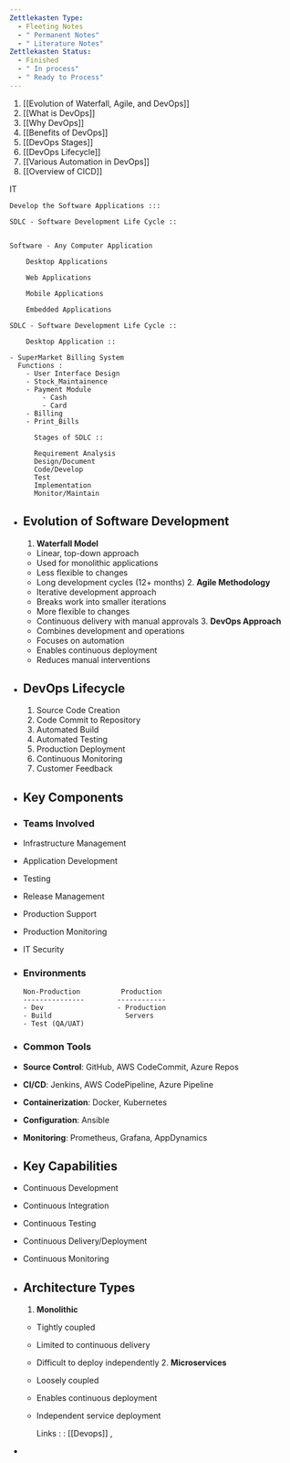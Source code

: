 ```yaml
---
Zettlekasten Type:
  - Fleeting Notes
  - " Permanent Notes"
  - " Literature Notes"
Zettlekasten Status:
  - Finished
  - " In process"
  - " Ready to Process"
---
```

1. [[Evolution of Waterfall, Agile, and DevOps]]
2. [[What is DevOps]]
3. [[Why DevOps]]
4. [[Benefits of DevOps]]
5. [[DevOps Stages]]
6. [[DevOps Lifecycle]]
7. [[Various Automation in DevOps]]
8. [[Overview of CICD]]

IT 
	
	Develop the Software Applications :::
	
	SDLC - Software Development Life Cycle ::
	
	
	Software - Any Computer Application
	
		Desktop Applications
		
		Web Applications
		
		Mobile Applications
		
		Embedded Applications
	
	SDLC - Software Development Life Cycle ::
	
		Desktop Application ::

	- SuperMarket Billing System  
	  Functions :
		- User Interface Design
		- Stock_Maintainence
		- Payment Module
			- Cash
			- Card
		- Billing
		- Print_Bills
		  
		  Stages of SDLC ::
		  
		  Requirement Analysis
		  Design/Document
		  Code/Develop
		  Test 
		  Implementation 
		  Monitor/Maintain
- ## Evolution of Software Development
  
  1. **Waterfall Model**
	- Linear, top-down approach
	- Used for monolithic applications
	- Less flexible to changes
	- Long development cycles (12+ months)
	  2. **Agile Methodology**
	- Iterative development approach
	- Breaks work into smaller iterations
	- More flexible to changes
	- Continuous delivery with manual approvals
	  3. **DevOps Approach**
	- Combines development and operations
	- Focuses on automation
	- Enables continuous deployment
	- Reduces manual interventions
- ## DevOps Lifecycle
  
  1. Source Code Creation
  2. Code Commit to Repository
  3. Automated Build
  4. Automated Testing
  5. Production Deployment
  6. Continuous Monitoring
  7. Customer Feedback
- ## Key Components
- ### Teams Involved
- Infrastructure Management
- Application Development
- Testing
- Release Management
- Production Support
- Production Monitoring
- IT Security
- ### Environments
  
  ```
  Non-Production          Production
  ---------------        ------------
  - Dev                  - Production
  - Build                  Servers
  - Test (QA/UAT)
  ```
- ### Common Tools
- **Source Control**: GitHub, AWS CodeCommit, Azure Repos
- **CI/CD**: Jenkins, AWS CodePipeline, Azure Pipeline
- **Containerization**: Docker, Kubernetes
- **Configuration**: Ansible
- **Monitoring**: Prometheus, Grafana, AppDynamics
- ## Key Capabilities
- Continuous Development
- Continuous Integration
- Continuous Testing
- Continuous Delivery/Deployment
- Continuous Monitoring
- ## Architecture Types
  
  1. **Monolithic**
	- Tightly coupled
	- Limited to continuous delivery
	- Difficult to deploy independently
	  2. **Microservices**
	- Loosely coupled
	- Enables continuous deployment
	- Independent service deployment
	  
	  Links : :   [[Devops]] ,
-